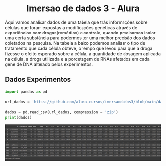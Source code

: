 <h1 align="center">Imersao de dados 3 - Alura</h1>

Aqui vamos analisar dados de uma tabela que trás informações sobre células que foram expostas a modificações genéticas através de experiẽncias com drogas(remédios) e controle, quando precisamos isolar uma certa substância para podermos ter uma melhor precisão dos dados coletados na pesquisa. Na tabela a baixo podemos analiasr o tipo de tratamento que cada célula obteve, o tempo que levou para que a droga fizesse o efeito esperado sobre a célula, a quantidade de dosagem aplicada na célula, a droga utilizada e a porcetagem de RNAs afetados em cada gene de DNA alterado pelos experimentos.

## Dados Experimentos

~~~python
import pandas as pd

url_dados = 'https://github.com/alura-cursos/imersaodados3/blob/main/dados/dados_experimentos.zip?raw=true'

dados = pd.read_csv(url_dados, compression = 'zip')
print(dados)
~~~
<p align="center">
  <img src="/img/tabela.png">
</p>


